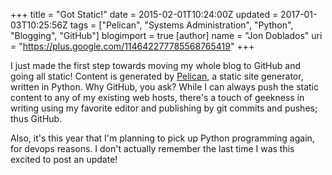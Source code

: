 +++
title = "Got Static!"
date = 2015-02-01T10:24:00Z
updated = 2017-01-03T10:25:56Z
tags = ["Pelican", "Systems Administration", "Python", "Blogging", "GitHub"]
blogimport = true 
[author]
	name = "Jon Doblados"
	uri = "https://plus.google.com/114642277785568765419"
+++

I just made the first step towards moving my whole blog to GitHub and going all static! Content is generated by [Pelican](https://github.com/getpelican/pelican), a static site generator, written in Python. Why GitHub, you ask? While I can always push the static content to any of my existing web hosts, there's a touch of geekness in writing using my favorite editor and publishing by git commits and pushes; thus GitHub.

Also, it's this year that I'm planning to pick up Python programming again, for devops reasons. I don't actually remember the last time I was this excited to post an update!
